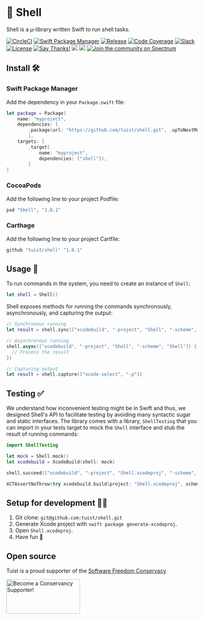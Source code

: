 # 🧪 Shell

Shell is a µ-library written Swift to run shell tasks.

[![CircleCI](https://circleci.com/gh/tuist/shell.svg?style=svg)](https://circleci.com/gh/tuist/shell)
[![Swift Package Manager](https://img.shields.io/badge/swift%20package%20manager-compatible-brightgreen.svg)](https://swift.org/package-manager/)
[![Release](https://img.shields.io/github/release/tuist/shell.svg)](https://github.com/tuist/shell/releases)
[![Code Coverage](https://codecov.io/gh/tuist/shell/branch/master/graph/badge.svg)](https://codecov.io/gh/tuist/shell)
[![Slack](http://slack.tuist.io/badge.svg)](http://slack.tuist.io/)
[![License](https://img.shields.io/badge/License-MIT-yellow.svg)](https://github.com/tuist/shell/blob/master/LICENSE.md)
[![Say Thanks!](https://img.shields.io/badge/Say%20Thanks-!-1EAEDB.svg)](https://saythanks.io/to/pepibumur)
<img src="https://opencollective.com/tuistapp/tiers/backer/badge.svg?label=backer&color=brightgreen" />
<img src="https://opencollective.com/tuistapp/tiers/sponsor/badge.svg?label=sponsor&color=brightgreen" />
[![Join the community on Spectrum](https://withspectrum.github.io/badge/badge.svg)](https://spectrum.chat/tuist)

## Install 🛠

### Swift Package Manager

Add the dependency in your `Package.swift` file:

```swift
let package = Package(
    name: "myproject",
    dependencies: [
        .package(url: "https://github.com/tuist/shell.git", .upToNextMajor(from: "1.0.1")),
        ],
    targets: [
        .target(
            name: "myproject",
            dependencies: ["shell"]),
        ]
)
```

### CocoaPods

Add the following line to your project Podfile:

```ruby
pod "Shell", "1.0.1"
```

### Carthage

Add the following line to your project Cartfile:

```ruby
github "tuist/shell" "1.0.1"
```

## Usage 🚀

To run commands in the system, you need to create an instance of `Shell`:

```swift
let shell = Shell()
```

Shell exposes methods for running the commands synchronously, asynchronously, and capturing the output:

```swift
// Synchronous running
let result = shell.sync(["xcodebuild", "-project", "Shell", "-scheme", "Shell"])

// Asynchronous running
shell.async(["xcodebuild", "-project", "Shell", "-scheme", "Shell"]) { result in
  // Process the result
})

// Capturing output
let result = shell.capture(["xcode-select", "-p"])
```

## Testing ✅

We understand how inconvenient testing might be in Swift and thus, we designed Shell's API to facilitate testing by avoiding many syntactic sugar and static interfaces. The library comes with a library, `ShellTesting` that you can import in your tests target to mock the `Shell` interface and stub the result of running commands:

```swift
import ShellTesting

let mock = Shell.mock()
let xcodebuild = XcodeBuild(shell: mock)

shell.succeed(["xcodebuild", "-project", "Shell.xcodeproj", "-scheme", "Shell"])

XCTAssertNoThrow(try xcodebuild.build(project: "Shell.xcodeproj", scheme: "Shell"))
```

## Setup for development 👩‍💻

1.  Git clone: `git@github.com:tuist/shell.git`
2.  Generate Xcode project with `swift package generate-xcodeproj`.
3.  Open `Shell.xcodeproj`.
4.  Have fun 🤖

## Open source

Tuist is a proud supporter of the [Software Freedom Conservacy](https://sfconservancy.org/)

<a href="https://sfconservancy.org/supporter/"><img src="https://sfconservancy.org/img/supporter-badge.png" width="194" height="90" alt="Become a Conservancy Supporter!" border="0"/></a>

